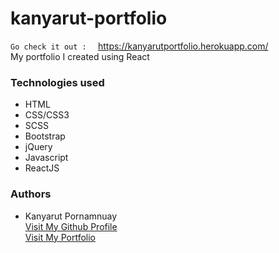 # kanyarut-portfolio

`Go check it out :  ` https://kanyarutportfolio.herokuapp.com/ </br>
My portfolio I created using React

### Technologies used
- HTML
- CSS/CSS3
- SCSS
- Bootstrap
- jQuery
- Javascript
- ReactJS

### Authors
  - Kanyarut Pornamnuay
  <br><a target="_blank" rel="nofollow" href="https://github.com/benbaba2525">Visit My Github Profile</a>
  <br><a target="_blank" rel="nofollow" href="https://www.kanyarut.me/">Visit My Portfolio</a>


